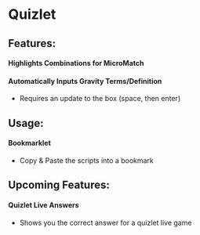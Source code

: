 # Quizlet

## Features:
#### Highlights Combinations for MicroMatch
#### Automatically Inputs Gravity Terms/Definition
- Requires an update to the box (space, then enter)

## Usage:
#### Bookmarklet
- Copy & Paste the scripts into a bookmark

## Upcoming Features:
#### Quizlet Live Answers
- Shows you the correct answer for a quizlet live game
